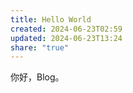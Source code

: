 ```yaml
---
title: Hello World
created: 2024-06-23T02:59
updated: 2024-06-23T13:24
share: "true"
---
```

你好，Blog。